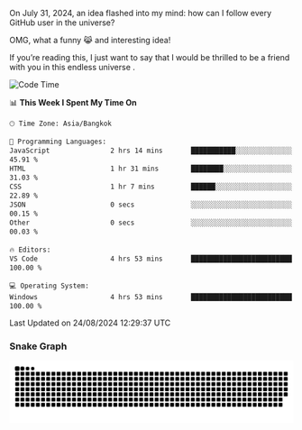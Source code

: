On July 31, 2024, an idea flashed into my mind: how can I follow every GitHub user in the universe?

OMG, what a funny 😹 and interesting idea!

If you’re reading this, I just want to say that I would be thrilled to be a friend with you in this endless universe . 


<!--START_SECTION:waka-->
![Code Time](http://img.shields.io/badge/Code%20Time-7%20hrs%2026%20mins-blue)

📊 **This Week I Spent My Time On** 

```text
🕑︎ Time Zone: Asia/Bangkok

💬 Programming Languages: 
JavaScript               2 hrs 14 mins       ███████████░░░░░░░░░░░░░░   45.91 % 
HTML                     1 hr 31 mins        ████████░░░░░░░░░░░░░░░░░   31.03 % 
CSS                      1 hr 7 mins         ██████░░░░░░░░░░░░░░░░░░░   22.89 % 
JSON                     0 secs              ░░░░░░░░░░░░░░░░░░░░░░░░░   00.15 % 
Other                    0 secs              ░░░░░░░░░░░░░░░░░░░░░░░░░   00.03 % 

🔥 Editors: 
VS Code                  4 hrs 53 mins       █████████████████████████   100.00 % 

💻 Operating System: 
Windows                  4 hrs 53 mins       █████████████████████████   100.00 % 
```


 Last Updated on 24/08/2024 12:29:37 UTC
<!--END_SECTION:waka-->

### Snake Graph
![snake graph](https://github.com/tqlucitvn/tqlucitvn/blob/snake-graph-output/github-contribution-grid-snake.svg)
